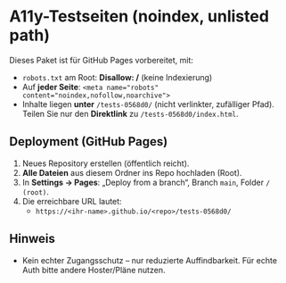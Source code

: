 # A11y-Testseiten (noindex, unlisted path)

Dieses Paket ist für GitHub Pages vorbereitet, mit:
- `robots.txt` am Root: **Disallow: /** (keine Indexierung)
- Auf **jeder Seite**: `<meta name="robots" content="noindex,nofollow,noarchive">`
- Inhalte liegen **unter** `/tests-0568d0/` (nicht verlinkter, zufälliger Pfad). Teilen Sie nur den **Direktlink** zu `/tests-0568d0/index.html`.

## Deployment (GitHub Pages)
1. Neues Repository erstellen (öffentlich reicht).
2. **Alle Dateien** aus diesem Ordner ins Repo hochladen (Root).
3. In **Settings → Pages**: „Deploy from a branch“, Branch `main`, Folder `/ (root)`.
4. Die erreichbare URL lautet:
   - `https://<ihr-name>.github.io/<repo>/tests-0568d0/`

## Hinweis
- Kein echter Zugangsschutz – nur reduzierte Auffindbarkeit. Für echte Auth bitte andere Hoster/Pläne nutzen.
